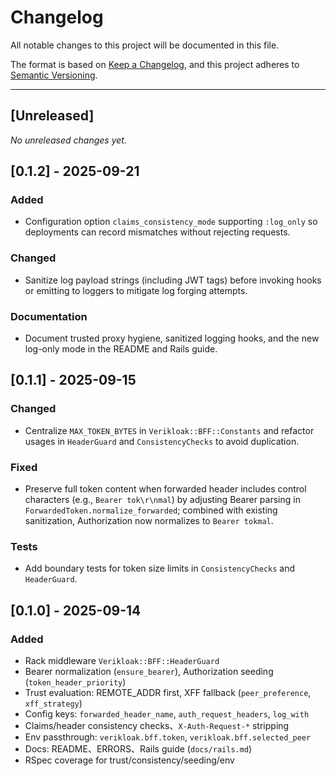 # Changelog

All notable changes to this project will be documented in this file.

The format is based on [Keep a Changelog](https://keepachangelog.com/en/1.1.0/),
and this project adheres to [Semantic Versioning](https://semver.org/spec/v2.0.0.html).

---

## [Unreleased]

_No unreleased changes yet._

## [0.1.2] - 2025-09-21

### Added
- Configuration option `claims_consistency_mode` supporting `:log_only` so deployments can record mismatches without rejecting requests.

### Changed
- Sanitize log payload strings (including JWT tags) before invoking hooks or emitting to loggers to mitigate log forging attempts.

### Documentation
- Document trusted proxy hygiene, sanitized logging hooks, and the new log-only mode in the README and Rails guide.

## [0.1.1] - 2025-09-15

### Changed
- Centralize `MAX_TOKEN_BYTES` in `Verikloak::BFF::Constants` and refactor usages in `HeaderGuard` and `ConsistencyChecks` to avoid duplication.

### Fixed
- Preserve full token content when forwarded header includes control characters (e.g., `Bearer tok\r\nmal`) by adjusting Bearer parsing in `ForwardedToken.normalize_forwarded`; combined with existing sanitization, Authorization now normalizes to `Bearer tokmal`.

### Tests
- Add boundary tests for token size limits in `ConsistencyChecks` and `HeaderGuard`.

## [0.1.0] - 2025-09-14

### Added
- Rack middleware `Verikloak::BFF::HeaderGuard`
- Bearer normalization (`ensure_bearer`), Authorization seeding (`token_header_priority`)
- Trust evaluation: REMOTE_ADDR first, XFF fallback (`peer_preference`, `xff_strategy`)
- Config keys: `forwarded_header_name`, `auth_request_headers`, `log_with`
- Claims/header consistency checks、`X-Auth-Request-*` stripping
- Env passthrough: `verikloak.bff.token`, `verikloak.bff.selected_peer`
- Docs: README、ERRORS、Rails guide (`docs/rails.md`)
- RSpec coverage for trust/consistency/seeding/env
